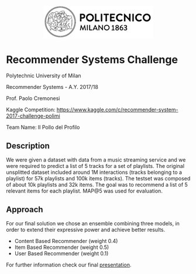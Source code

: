 
<p align="center">
<a href="https://www.polimi.it/"><img src="https://github.com/giadaconfo/data-mining-challenge/blob/master/assets/logo_polimi.png?raw=true" width="300px"></a>
</p>



# Recommender Systems Challenge

Polytechnic University of Milan

Recommender Systems  - A.Y. 2017/18

Prof. Paolo Cremonesi

Kaggle Competition: https://www.kaggle.com/c/recommender-system-2017-challenge-polimi

Team Name: Il Pollo del Profilo


## Description

We were given a dataset with data from a music streaming service and we were required to predict a list of 5 tracks for a set of playlists. The original unsplitted dataset included around 1M interactions (tracks belonging to a playlist) for 57k playlists and 100k items (tracks). The testset was composed of about 10k playlists and 32k items. The goal was to recommend a list of 5 relevant items for each playlist. MAP@5 was used for evaluation. 


## Approach

For our final solution we chose an ensemble combining three models, in order to extend their expressive power and achieve better results.
- Content Based Recommender (weight 0.4)
- Item Based Recommender (weight 0.5)
- User Based Recommender (weight 0.1)

For further information check our final [presentation](https://github.com/giadaconfo/recommender-systems-challenge/blob/master/Presentation.pdf). 
